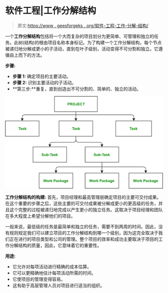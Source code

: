 # 软件工程|工作分解结构

> 原文:[https://www . geesforgeks . org/软件-工程-工作-分解-结构/](https://www.geeksforgeeks.org/software-engineering-work-breakdown-structure/)

一个**工作分解结构**包括将一个大而复杂的项目划分为更简单、可管理和独立的任务。此树(结构)的根由项目名称本身标记。为了构建一个工作分解结构，每个节点被递归地分解成更小的子活动，直到在叶子级别，活动变得不可分割和独立。它遵循自上而下的方法。

**步骤:**

*   **步骤 1:** 确定项目的主要活动。
*   **步骤 2:** 识别主要活动的子活动。
*   **第三步:**重复，直到创造出不可分割的、简单的、独立的活动。

![](img/e3d77efc6ff11e029912bf6da1366ebc.png)

**工作分解结构的构建:**
首先，项目经理和最高管理层确定项目的主要可交付成果。在这个重要的步骤之后，这些主要的可交付成果被分解成更小的更高级的任务，并且这个完整的过程被递归地完成以产生更小的独立任务。这取决于项目经理和团队在多大程度上希望分解他们的项目。

一般来说，最低级的任务是最简单和独立的任务，需要不到两周的时间。因此，没有规则规定我们可以建立项目的工作分解结构到哪一个级别，因为这完全取决于我们正在进行的项目类型和公司的管理。整个项目的效率和成功主要取决于项目的工作分解结构的质量，因此，它意味着它的重要性。

**用途:**

*   它允许对每项活动进行精确的成本估算。
*   它可以更精确地估计每项活动所需的时间。
*   它使项目的管理变得容易。
*   这有助于高层管理人员对项目进行适当的组织。